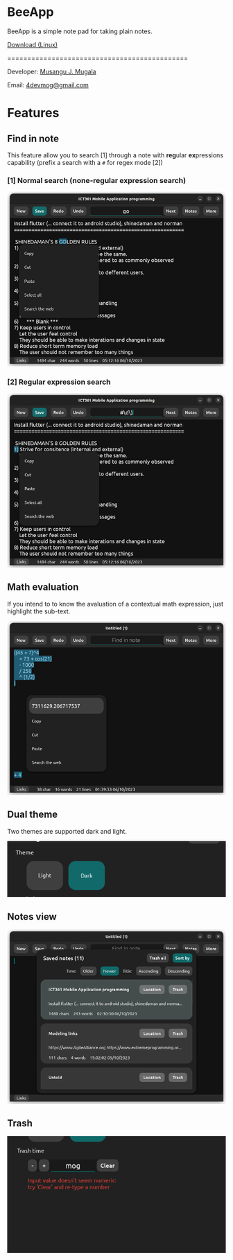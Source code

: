 # BeeApp
BeeApp is a simple note pad for taking plain notes.

[Download (Linux)](https://bitbucket.org/4mog/beeapp/downloads/beeApp)

=============================================

Developer: [Musangu J. Mugala](https://github.com/4mugala)

Email: [4devmog@gmail.com](4devmog@gmail.com)


# Features
## Find in note
This feature allow you to search [1] through a note with **reg**ular **ex**pressions capability (prefix a search with a ```#``` for regex mode [2])

### [1] Normal search (none-regular expression search)

![None-regualar expression](https://github.com/4mugala/beeApp/blob/main/screenshots/None-regular%20expression%20search.png "None-regular expression")

### [2] Regular expression search

![None-regualar expression](https://github.com/4mugala/beeApp/blob/main/screenshots/Regular%20expression%20search.png "Regular expression")

## Math evaluation
If you intend to to know the avaluation of a contextual math expression, just highlight the sub-text.

![The math expression is elaborate](https://github.com/4mugala/beeApp/blob/main/screenshots/Math%20evaluation.png "Math evaluation")

## Dual theme
Two themes are supported dark and light.

![Dual theme](https://github.com/4mugala/beeApp/blob/main/screenshots/Theme%20switch.png "Dual theme")

## Notes view

![Notes view](https://github.com/4mugala/beeApp/blob/main/screenshots/Notes%20view.png "Notes view")

## Trash

![Trash](https://github.com/4mugala/beeApp/blob/main/screenshots/Trash.png "Trash")
